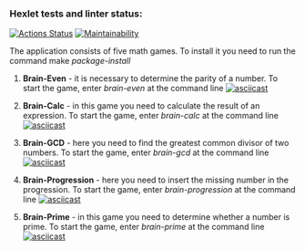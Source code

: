 ### Hexlet tests and linter status:
[![Actions Status](https://github.com/Anton-95/python-project-49/actions/workflows/hexlet-check.yml/badge.svg)](https://github.com/Anton-95/python-project-49/actions)
[![Maintainability](https://api.codeclimate.com/v1/badges/0c0398dc794e6fd5cbc6/maintainability)](https://codeclimate.com/github/Anton-95/python-project-49/maintainability)

The application consists of five math games.
To install it you need to run the command make *package-install*

1. **Brain-Even** - it is necessary to determine the parity of a number.
To start the game, enter *brain-even* at the command line
[![asciicast](https://asciinema.org/a/QQk2PvJfsgrN8ZRQ2oP5adDnl.svg)](https://asciinema.org/a/QQk2PvJfsgrN8ZRQ2oP5adDnl)

2. **Brain-Calc** - in this game you need to calculate the result of an expression.
To start the game, enter *brain-calc* at the command line
[![asciicast](https://asciinema.org/a/ff2sJDKPfO73NSAV95TYamEkM.svg)](https://asciinema.org/a/ff2sJDKPfO73NSAV95TYamEkM)

3. **Brain-GCD** - here you need to find the greatest common divisor of two numbers.
To start the game, enter *brain-gcd* at the command line
[![asciicast](https://asciinema.org/a/kD4SjLAE2Tb7Gfz5NzxlBD9li.svg)](https://asciinema.org/a/kD4SjLAE2Tb7Gfz5NzxlBD9li)

4. **Brain-Progression** - here you need to insert the missing number in the progression.
To start the game, enter *brain-progression* at the command line
[![asciicast](https://asciinema.org/a/Yf18Gbpx8ThpvV0cWVBoCnlm9.svg)](https://asciinema.org/a/Yf18Gbpx8ThpvV0cWVBoCnlm9)

5. **Brain-Prime** - in this game you need to determine whether a number is prime.
To start the game, enter *brain-prime* at the command line
[![asciicast](https://asciinema.org/a/5kT64n9avmQJUnpXvOKZFfiy2.svg)](https://asciinema.org/a/5kT64n9avmQJUnpXvOKZFfiy2)